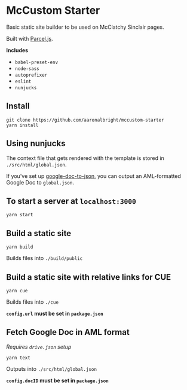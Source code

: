 # McCustom Starter
Basic static site builder to be used on McClatchy Sinclair pages.

Built with [Parcel.js](https://parceljs.org/).

**Includes**
* `babel-preset-env`
* `node-sass`
* `autoprefixer`
* `eslint`
* `nunjucks`


## Install

```
git clone https://github.com/aaronalbright/mccustom-starter
yarn install
```

## Using nunjucks
The context file that gets rendered with the template is stored in `./src/html/global.json`.

If you've set up [google-doc-to-json](https://www.npmjs.com/package/googledoc-to-json), you can output an AML-formatted Google Doc to `global.json`.

## To start a server at `localhost:3000`
```
yarn start
```

## Build a static site
```
yarn build
```
Builds files into `./build/public`

## Build a static site with relative links for CUE
```
yarn cue
```
Builds files into `./cue`

**`config.url` must be set in `package.json`**

## Fetch Google Doc in AML format
_Requires `drive.json` setup_
```
yarn text
```
Outputs into `./src/html/global.json`

**`config.docID` must be set in `package.json`**



